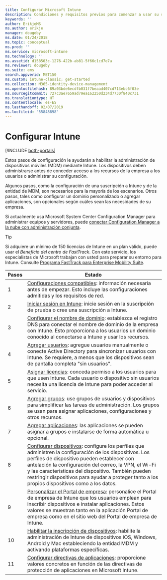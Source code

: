 ```yaml
---
title: Configurar Microsoft Intune
description: Condiciones y requisitos previos para comenzar a usar su suscripción de Intune
keywords: ''
author: ErikjeMS
ms.author: erikje
manager: dougeby
ms.date: 01/24/2018
ms.topic: conceptual
ms.prod: ''
ms.service: microsoft-intune
ms.technology: ''
ms.assetid: d158503c-1276-422b-ab81-5f66c1cd7e7a
ms.reviewer: dougeby
ms.suite: ems
search.appverid: MET150
ms.custom: intune-classic; get-started
ms.collection: M365-identity-device-management
ms.openlocfilehash: 89a03bde6ecdfb031f7beaad407cd713ebc6f03e
ms.sourcegitcommit: 727c3ae7659ad79ea162250d234d7730f840c731
ms.translationtype: HT
ms.contentlocale: es-ES
ms.lasthandoff: 02/07/2019
ms.locfileid: "55848898"
---
```

# <a name="set-up-intune"></a>Configurar Intune

[!INCLUDE [both-portals](./includes/note-for-both-portals.md)]

Estos pasos de configuración le ayudarán a habilitar la administración de dispositivos móviles (MDM) mediante Intune. Los dispositivos deben administrarse antes de conceder acceso a los recursos de la empresa a los usuarios o administrar su configuración.

Algunos pasos, como la configuración de una suscripción a Intune y de la entidad de MDM, son necesarios para la mayoría de los escenarios. Otros pasos, tales como configurar un dominio personalizado o agregar aplicaciones, son opcionales según cuáles sean las necesidades de su empresa.

Si actualmente usa Microsoft System Center Configuration Manager para administrar equipos y servidores, puede [conectar Configuration Manager a la nube con administración conjunta](https://docs.microsoft.com/sccm/comanage/overview).

>[!TIP]
>Si adquiere un mínimo de 150 licencias de Intune en un plan válido, puede usar el *Beneficio del centro de FastTrack*. Con este servicio, los especialistas de Microsoft trabajan con usted para preparar su entorno para Intune. Consulte [Programa FastTrack para Enterprise Mobility Suite](https://docs.microsoft.com/enterprise-mobility-security/Solutions/enterprise-mobility-fasttrack-program).



| Pasos |                                                                                                                       Estado                                                                                                                       |
|-------|----------------------------------------------------------------------------------------------------------------------------------------------------------------------------------------------------------------------------------------------------|
|   1   |                                        [Configuraciones compatibles](supported-devices-browsers.md): información necesaria antes de empezar. Esto incluye las configuraciones admitidas y los requisitos de red.                                         |
|   2   |                                                                 [Iniciar sesión en Intune](account-sign-up.md): inicie sesión en la suscripción de prueba o cree una suscripción a Intune.                                                                  |
|   3   |                [Configurar el nombre de dominio](custom-domain-name-configure.md): establezca el registro DNS para conectar el nombre de dominio de la empresa con Intune. Esto proporciona a los usuarios un dominio conocido al conectarse a Intune y usar los recursos.                |
|   4   |                                   [Agregar usuarios](users-add.md): agregue usuarios manualmente o conecte Active Directory para sincronizar usuarios con Intune. Se requiere, a menos que los dispositivos sean de pantalla completa "sin usuarios".                                    |
|   5   |                                            [Asignar licencias](licenses-assign.md): conceda permiso a los usuarios para que usen Intune. Cada usuario o dispositivo sin usuarios necesita una licencia de Intune para poder acceder al servicio.                                             |
|   6   |                                               [Agregar grupos](groups-add.md): use grupos de usuarios y dispositivos para simplificar las tareas de administración. Los grupos se usan para asignar aplicaciones, configuraciones y otros recursos.                                                |
|   7   |                                                                        [Agregar aplicaciones](apps-add.md): las aplicaciones se pueden asignar a grupos e instalarse de forma automática u opcional.                                                                         |
|   8   | [Configurar dispositivos](device-profiles.md): configure los perfiles que administren la configuración de los dispositivos. Los perfiles de dispositivo pueden establecer con antelación la configuración del correo, la VPN, el Wi-Fi y las características del dispositivo. También pueden restringir dispositivos para ayudar a proteger tanto a los propios dispositivos como a los datos. |
|   9   |       [Personalizar el Portal de empresa](company-portal-app.md): personalice el Portal de empresa de Intune que los usuarios emplean para inscribir dispositivos e instalar aplicaciones. Estos valores se muestran tanto en la aplicación Portal de empresa como en el sitio web del Portal de empresa de Intune.       |
|  10   |                                [Habilitar la inscripción de dispositivos](mdm-authority-set.md): habilite la administración de Intune de dispositivos iOS, Windows, Android y Mac estableciendo la entidad MDM y activando plataformas específicas.                                 |
|  11   |                                                        [Configurar directivas de aplicaciones](app-protection-policy.md): proporcione valores concretos en función de las directivas de protección de aplicaciones en Microsoft Intune.                                                         |

